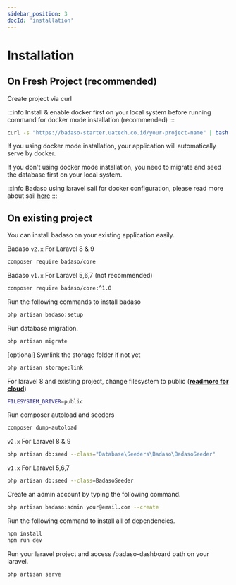 ```yaml
---
sidebar_position: 3
docId: 'installation'
---
```


# Installation

## On Fresh Project (recommended)
Create project via curl

:::info
Install & enable docker first on your local system before running command for docker mode installation (recommended)
:::

```bash
curl -s "https://badaso-starter.uatech.co.id/your-project-name" | bash
```
If you using docker mode installation, your application will automatically serve by docker.

If you don't using docker mode installation, you need to migrate and seed the database first on your local system.

:::info
Badaso using laravel sail for docker configuration, please read more about sail [here](https://laravel.com/docs/9.x/sail)
:::

## On existing project
You can install badaso on your existing application easily.

Badaso `v2.x` For Laravel 8 & 9
```bash
composer require badaso/core
 ```

Badaso `v1.x` For Laravel 5,6,7 (not recommended)
```bash
composer require badaso/core:^1.0
 ```

Run the following commands to install badaso
```bash
php artisan badaso:setup
 ```

Run database migration.
```bash
php artisan migrate
 ```

[optional] Symlink the storage folder if not yet
```bash
php artisan storage:link
 ```

For laravel 8 and existing project, change filesystem to public (**[readmore for cloud](/core-concept/storage)**)
```bash
FILESYSTEM_DRIVER=public
 ```

Run composer autoload and seeders
```bash
composer dump-autoload
 ```

`v2.x` For Laravel 8 & 9
```bash
php artisan db:seed --class="Database\Seeders\Badaso\BadasoSeeder"
```

`v1.x` For Laravel 5,6,7
```bash
php artisan db:seed --class=BadasoSeeder
```

Create an admin account by typing the following command.
```bash
php artisan badaso:admin your@email.com --create
```

Run the following command to install all of dependencies.
```bash
npm install
npm run dev
```

Run your laravel project and access /badaso-dashboard path on your laravel.
```bash
php artisan serve

